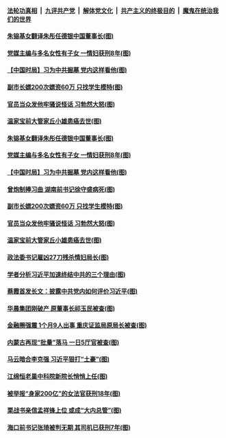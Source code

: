 ####  [法轮功真相](../../../../basic/blob/master/README.md?t=12071502) &nbsp;|&nbsp; [九评共产党](../../../../9ping.md/blob/master/README.md?t=12071502) &nbsp;|&nbsp; [解体党文化](../../../../jtdwh.md/blob/master/README.md?t=12071502)  &nbsp;|&nbsp; [共产主义的终极目的](../../../../gczydzjmd.md/blob/master/README.md?t=12071502) &nbsp;|&nbsp; [魔鬼在统治我们的世界](../../../../mgztzwmdsj.md/blob/master/README.md?t=12071502) 

#### [朱镕基女翻译朱彤任德银中国董事长(图)](../pages/p2/954959.md?t=12071502) 

#### [党媒主编与多名女性有子女 一情妇获刑8年(图)](../pages/p2/954948.md?t=12071502) 

#### [【中国时局】习为中共掘墓 党内这样看他(图)](../pages/p2/954902.md?t=12071502) 

#### [副市长嫖200次嫖资60万 只找学生模特(图)](../pages/p2/954893.md?t=12071502) 

#### [官员当众发他牢骚说怪话 习勃然大怒(图)](../pages/p2/954878.md?t=12071502) 

#### [温家宝前大管家丘小雄患癌去世(图)](../pages/p2/954873.md?t=12071502) 

#### [朱镕基女翻译朱彤任德银中国董事长(图)](../pages/p2/954959.md?t=12071502) 

#### [党媒主编与多名女性有子女 一情妇获刑8年(图)](../pages/p2/954948.md?t=12071502) 

#### [【中国时局】习为中共掘墓 党内这样看他(图)](../pages/p2/954902.md?t=12071502) 

#### [曾炮制捧习曲 湖南前书记徐守盛病死(图)](../pages/p2/954914.md?t=12071502) 

#### [副市长嫖200次嫖资60万 只找学生模特(图)](../pages/p2/954893.md?t=12071502) 


#### [官员当众发他牢骚说怪话 习勃然大怒(图)](../pages/p2/954878.md?t=12071502) 

#### [温家宝前大管家丘小雄患癌去世(图)](../pages/p2/954873.md?t=12071502) 

#### [政法委书记雇凶27刀残杀情妇局长(图)](../pages/p2/954833.md?t=12071502) 

#### [学者分析习近平加速终结中共的三个理由(图)](../pages/p2/954812.md?t=12071502) 

#### [蔡霞首发长文：披露中共党内如何评价习近平(图)](../pages/p2/954811.md?t=12071502) 

#### [华晨集团刚破产 原董事长祁玉民被查(图)](../pages/p2/954801.md?t=12071502) 

#### [金融圈强震 1个月9人出事 重庆证监局原局长被查(图)](../pages/p2/954796.md?t=12071502) 

#### [内蒙古再现“批量”落马 一日5厅官被查(图)](../pages/p2/954789.md?t=12071502) 


#### [马云暗合李克强 习近平狠打“土豪”(图)](../pages/p2/954599.md?t=12071502) 

#### [江绵恒老巢中科院新院长悄悄上任(图)](../pages/p2/954729.md?t=12071502) 

#### [被举报“身家200亿”的女法官获刑18年(图)](../pages/p2/954718.md?t=12071502) 

#### [栗战书亲信孟祥锋上位 或成“大内总管”(图)](../pages/p2/954681.md?t=12071502) 

#### [海口前书记张琦被判无期 其司机已获刑7年(图)](../pages/p2/954668.md?t=12071502) 

